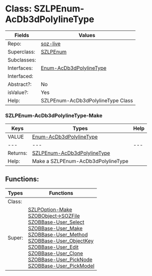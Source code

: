 
# Class:	SZLPEnum-AcDb3dPolylineType

| Fields | Values |
| --------- | --------- |
| Repo: | [soz-live](/repos/soz-live.html) |
| Superclass: | [SZLPEnum](SZLPEnum.html) |
| Subclasses: |  |
| Interfaces: | [Enum-AcDb3dPolylineType](Enum-AcDb3dPolylineType.html) |
| Interfaced: |  |
| Abstract?: | No |
| isValue?: | Yes |
| Help: | SZLPEnum-AcDb3dPolylineType Class |

### SZLPEnum-AcDb3dPolylineType-Make

| Keys | Types | Help |
| --------- | --------- | --------- |
| VALUE | [Enum-AcDb3dPolylineType](Enum-AcDb3dPolylineType.html) |  |
| --- | --- | --- |
| Returns: | [SZLPEnum-AcDb3dPolylineType](SZLPEnum-AcDb3dPolylineType.html) |
| Help: | Make a SZLPEnum-AcDb3dPolylineType |


## Functions:

| Types | Functions |
| --------- | --------- |
| Class: |  |
| Super: | [SZLPOption-Make](SZLPOption.html) <br> [SZOBObject->SOZFile](SZOBObject.html) <br> [SZOBBase-User_Select](SZOBBase.html) <br> [SZOBBase-User_Make](SZOBBase.html) <br> [SZOBBase-User_Method](SZOBBase.html) <br> [SZOBBase-User_ObjectKey](SZOBBase.html) <br> [SZOBBase-User_Edit](SZOBBase.html) <br> [SZOBBase-User_Clone](SZOBBase.html) <br> [SZOBBase-User_PickNode](SZOBBase.html) <br> [SZOBBase-User_PickModel](SZOBBase.html) |


